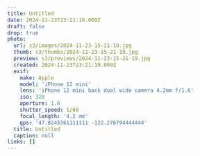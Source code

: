 ```yaml
---
title: Untitled
date: 2024-11-23T23:21:19.000Z
draft: false
drop: true
photo:
  url: s3/images/2024-11-23-15-21-19.jpg
  thumb: s3/thumbs/2024-11-23-15-21-19.jpg
  preview: s3/previews/2024-11-23-15-21-19.jpg
  created: 2024-11-23T23:21:19.000Z
  exif:
    make: Apple
    model: 'iPhone 12 mini'
    lens: 'iPhone 12 mini back dual wide camera 4.2mm f/1.6'
    iso: 320
    aperture: 1.6
    shutter_speed: 1/60
    focal_length: '4.2 mm'
    gps: '47.8245361111111 -122.276794444444'
  title: Untitled
  caption: null
links: []
---
```


